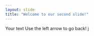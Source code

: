 ```yaml
---
layout: slide
title: "Welcome to our second slide!"
---
```

Your text
Use the left arrow to go back!
j
